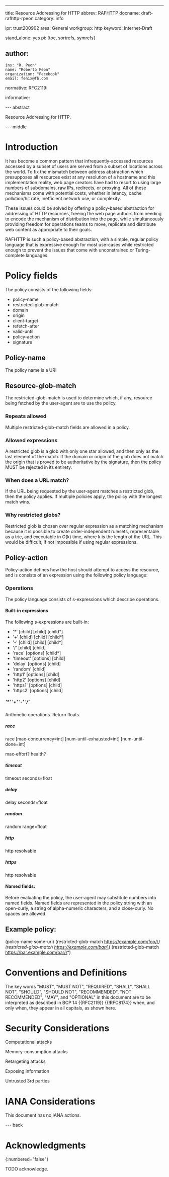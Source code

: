 ---
title: Resource Addressing for HTTP
abbrev: RAFHTTP
docname: draft-rafhttp-rpeon
category: info

ipr: trust200902
area: General
workgroup: http
keyword: Internet-Draft

stand_alone: yes
pi: [toc, sortrefs, symrefs]

author:
 -
    ins: "R. Peon"
    name: "Roberto Peon"
    organization: "Facebook"
    email: fenix@fb.com

normative:
  RFC2119:

informative:



--- abstract

Resource Addressing for HTTP.

--- middle

# Introduction

It has become a common pattern that infrequently-accessed resources accessed by a subset of users are served from a subset of locations across the world. To fix the mismatch between address abstraction which presupposes all resources exist at any resolution of a hostname and this implementation reality, web page creators have had to resort to using large numbers of subdomains, raw IPs, redirects, or proxying. All of these mechanisms come with potential costs, whether in latency, cache pollution/hit rate, inefficient network use, or complexity.

These issues could be solved by offering a policy-based abstraction for addressing of HTTP resources, freeing the web page authors from needing to encode the mechanism of distribution into the page, while simultaneously providing freedom for operations teams to move, replicate and distribute web content as appropriate to their goals.

RAFHTTP is such a policy-based abstraction, with a simple, regular policy language that is expressive enough for most use-cases while restricted enough to prevent the issues that come with unconstrained or Turing-complete languages.

# Policy fields

The policy consists of the following fields:
  * policy-name
  * restricted-glob-match
  * domain
  * origin
  * client-target
  * refetch-after
  * valid-until
  * policy-action
  * signature

## Policy-name
 The policy name is a URI

## Resource-glob-match

The restricted-glob-match is used to determine which, if any, resource being fetched by the user-agent are to use the policy.

### Repeats allowed

Multiple restricted-glob-match fields are allowed in a policy.

### Allowed expressions

A restricted glob is a glob with only one star allowed, and then only as the last element of the match.
If the domain or origin of the glob does not match the origin that is proved to be authoritative by the signature, then the policy MUST be rejected in its entirety.

### When does a URL match?

If the URL being requested by the user-agent matches a restricted glob, then the policy applies.
If multiple policies apply, the policy with the longest match wins.

### Why restricted globs?

Restricted glob is chosen over regular expression as a matching mechanism because it is possible to create order-independent rulesets, representable as a trie, and executable in O(k) time, where k is the length of the URL. This would be difficult, if not impossible if using regular expressions.

## Policy-action

Policy-action defines how the host should attempt to access the resource, and is consists of an expression using the following policy language:

### Operations

The policy language consists of s-expressions which describe operations.

#### Built-in expressions
The following s-expressions are built-in:

  * '\*' \[child\] \[child\] \[child\*\]
  * '+' \[child\] \[child\] \[child\*\]
  * '-' \[child\] \[child\] \[child\*\]
  * '/' \[child\] \[child\]
  * 'race' \[options\] \[child\*\]
  * 'timeout' \[options\] \[child\]
  * 'delay' \[options\] \[child\]
  * 'random' \[child\]
  * 'http1' \[options\] \[child\]
  * 'http2' \[options\] \[child\]
  * 'https1' \[options\] \[child\]
  * 'https2' \[options\] \[child\]

##### '\*'  '+' '-' '/'
Arithmetic operations. Return floats.

##### race
race \[max-concurrency=int\] \[num-until-exhausted=int\] \[num-until-done=int\]

max-effort?
health?

##### timeout

timeout seconds=float

##### delay

delay seconds=float

##### random

random range=float

##### http

http resolvable

##### https

http resolvable

#### Named fields:

Before evaluating the policy, the user-agent may substitute numbers into named fields.
Named fields are represented in the policy string with an open-curly, a string of alpha-numeric characters, and a close-curly. No spaces are allowed.

## Example policy:
(policy-name some-uri)
(restricted-glob-match https://example.com/foo/\*)
(restricted-glob-match https://example.com/bar/\*)
(restricted-glob-match https://bar.example.com/bar/\*)

# Conventions and Definitions

The key words "MUST", "MUST NOT", "REQUIRED", "SHALL", "SHALL NOT", "SHOULD",
"SHOULD NOT", "RECOMMENDED", "NOT RECOMMENDED", "MAY", and "OPTIONAL" in this
document are to be interpreted as described in BCP 14 {{RFC2119}} {{!RFC8174}}
when, and only when, they appear in all capitals, as shown here.


# Security Considerations

Computational attacks

Memory-consumption attacks

Retargeting attacks

Exposing information

Untrusted 3rd parties


# IANA Considerations

This document has no IANA actions.



--- back

# Acknowledgments
{:numbered="false"}

TODO acknowledge.

